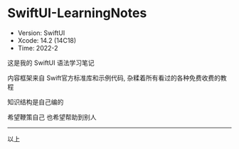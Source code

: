 # SwiftUI-LearningNotes

- Version: SwiftUI 
- Xcode:  14.2 (14C18)
- Time: 2022-2

这是我的 SwiftUI 语法学习笔记

内容框架来自 Swift官方标准库和示例代码, 杂糅着所有看过的各种免费收费的教程

知识结构是自己编的



希望鞭策自己 也希望帮助到别人

---

以上
